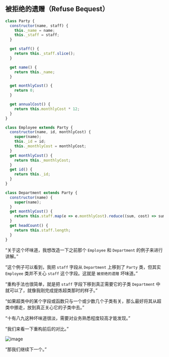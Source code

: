 ## 被拒绝的遗赠（Refuse Bequest）

```js
class Party {
  constructor(name, staff) {
    this._name = name;
    this._staff = staff;
  }

  get staff() {
    return this._staff.slice();
  }

  get name() {
    return this._name;
  }

  get monthlyCost() {
    return 0;
  }

  get annualCost() {
    return this.monthlyCost * 12;
  }
}

class Employee extends Party {
  constructor(name, id, monthlyCost) {
    super(name);
    this._id = id;
    this._monthlyCost = monthlyCost;
  }
  get monthlyCost() {
    return this._monthlyCost;
  }
  get id() {
    return this._id;
  }
}

class Department extends Party {
  constructor(name) {
    super(name);
  }
  get monthlyCost() {
    return this.staff.map(e => e.monthlyCost).reduce((sum, cost) => sum + cost);
  }
  get headCount() {
    return this.staff.length;
  }
}
```

“关于这个坏味道，我想改造一下之前那个 `Employee` 和 `Department` 的例子来进行讲解。”

“这个例子可以看到，我把 `staff` 字段从 `Department` 上移到了 `Party` 类，但其实 `Employee` 类并不关心 `staff` 这个字段。这就是 `被拒绝的遗赠` 坏味道。”

“重构手法也很简单，就是把 `staff` 字段下移到真正需要它的子类 `Department` 中就可以了，就像我刚完成提炼超类那时的样子。”

“如果超类中的某个字段或函数只与一个或少数几个子类有关，那么最好将其从超类中挪走，放到真正关心它的子类中去。”

“十有八九这种坏味道很淡，需要对业务熟悉程度较高才能发现。”

“我们来看一下重构前后的对比。”

![image](http://shadows-mall.oss-cn-shenzhen.aliyuncs.com/images/assets/common/Xnip2021-06-14_10-11-25.jpg)

“那我们继续下一个。”